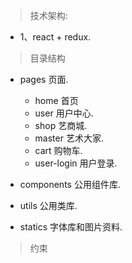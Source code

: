 > 技术架构:
 * 1、react + redux.

> 目录结构

* pages  页面.

  * home 首页
  * user 用户中心.
  * shop 艺商城.
  * master 艺术大家.
  * cart 购物车.
  * user-login 用户登录.

* components     公用组件库.

* utils    公用类库.

* statics  字体库和图片资料.

> 约束

